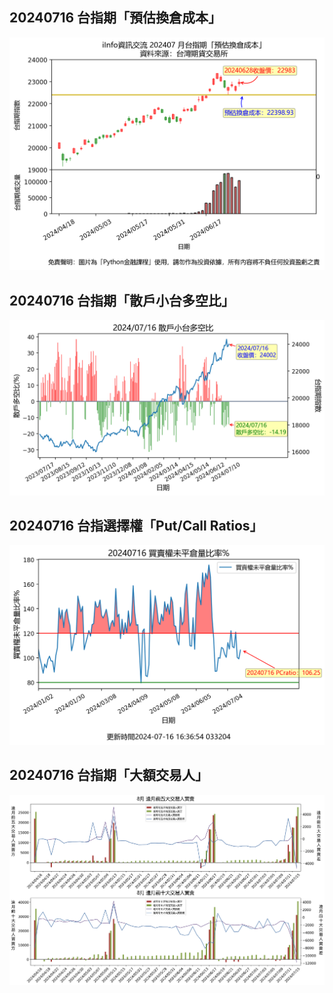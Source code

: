 ## 20240716 台指期「預估換倉成本」
![](images/txfcost.png)

## 20240716 台指期「散戶小台多空比」
![](images/bbiri.png)

## 20240716 台指選擇權「Put/Call Ratios」
![](images/pcratio.png)

## 20240716 台指期「大額交易人」
![](images/blocktrade.png)

